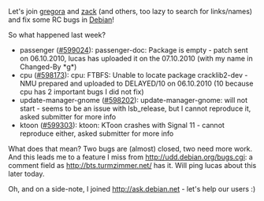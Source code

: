 <html><body><p>Let's join <a href="http://info.comodo.priv.at/blog/">gregora</a> and <a href="http://upsilon.cc/~zack/hacking/debian/rcbw/">zack</a> (and others, too lazy to search for links/names) and fix some RC bugs in <a href="http://debian.org">Debian</a>!

So what happened last week?

</p><ul>

<li>passenger (<a href="http://bugs.debian.org/%EF%BB%BF599024">#﻿599024</a>): passenger-doc: Package is empty - patch sent on 06.10.2010, lucas has uploaded it on the 07.10.2010 (with my name in Changed-By *g*)﻿﻿﻿</li>

<li>cpu (<a href="http://bugs.debian.org/598173">#598173</a>): cpu: FTBFS: Unable to locate package cracklib2-dev - NMU prepared and uploaded to DELAYED/10 on 06.10.2010 (10 because cpu has 2 important bugs I did not fix)</li>

<li>update-manager-gnome (<a href="http://bugs.debian.org/598202">#598202</a>): update-manager-gnome: will not start - seems to be an issue with lsb_release, but I cannot reproduce it, asked submitter for more info</li>

<li>ktoon (<a href="http://bugs.debian.org/599303">#599303</a>): ktoon: KToon crashes with Signal 11 - cannot reproduce either, asked submitter for more info</li>

</ul>

What does that mean? Two bugs are (almost) closed, two need more work. And this leads me to a feature I miss from <a href="http://udd.debian.org/bugs.cgi">http://udd.debian.org/bugs.cgi</a>: a comment field as <a href="http://bts.turmzimmer.net/">http://bts.turmzimmer.net/</a> has it. Will ping lucas about this later today.

Oh, and on a side-note, I joined <a href="http://ask.debian.net/">http://ask.debian.net</a> - let's help our users :)</body></html>